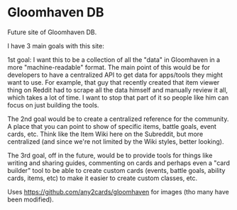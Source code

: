 # Gloomhaven DB

Future site of Gloomhaven DB.

I have 3 main goals with this site:

1st goal: I want this to be a collection of all the "data" in Gloomhaven in a more "machine-readable" format. The main point of this would be for developers to have a centralized API to get data for apps/tools they might want to use. For example, that guy that recently created that item viewer thing on Reddit had to scrape all the data himself and manually review it all, which takes a lot of time. I want to stop that part of it so people like him can focus on just building the tools.

The 2nd goal would be to create a centralized reference for the community. A place that you can point to show of specific items, battle goals, event cards, etc. Think like the Item Wiki here on the Subreddit, but more centralized (and since we're not limited by the Wiki styles, better looking).

The 3rd goal, off in the future, would be to provide tools for things like writing and sharing guides, commenting on cards and perhaps even a "card builder" tool to be able to create custom cards (events, battle goals, ability cards, items, etc) to make it easier to create custom classes, etc.

Uses https://github.com/any2cards/gloomhaven for images (tho many have been modified).
